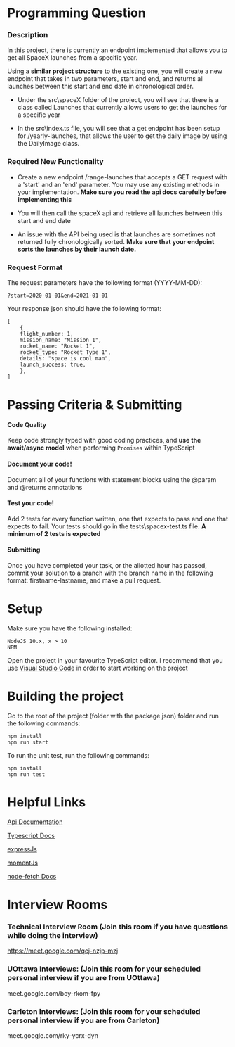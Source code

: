 # Programming Question
### Description
In this project, there is currently an endpoint implemented that allows you to get all SpaceX launches from a specific year.

Using a **similar project structure** to the existing one, you will create a new endpoint that takes in two parameters, start and end, and returns all launches between this start and end date in chronological order.

- Under the src\spaceX folder of the project, you will see that there is a class called Launches that currently allows users to get the launches for a specific year

- In the src\index.ts file, you will see that a get endpoint has been setup for /yearly-launches, that allows the user to get the daily image by using the DailyImage class.

### Required New Functionality

- Create a new endpoint /range-launches that accepts a GET request with a 'start' and an 'end' parameter. You may use any existing methods in your implementation. **Make sure you read the api docs carefully before implementing this**

- You will then call the spaceX api and retrieve all launches between this start and end date

- An issue with the API being used is that launches are sometimes not returned fully chronologically sorted. **Make sure that your endpoint sorts the launches by their launch date.** 


### Request Format
The request parameters have the following format (YYYY-MM-DD):
```
?start=2020-01-01&end=2021-01-01
```

Your response json should have the following format: 
```
[
    {
    flight_number: 1,
    mission_name: "Mission 1",
    rocket_name: "Rocket 1",
    rocket_type: "Rocket Type 1",
    details: "space is cool man",
    launch_success: true,
    },
]

```

# Passing Criteria & Submitting

#### Code Quality
Keep code strongly typed with good coding practices, and **use the await/async model** when performing `Promises` within TypeScript
#### Document your code!
Document all of your functions with statement blocks using the @param and @returns annotations
#### Test your code!
Add 2 tests for every function written, one that expects to pass and one that expects to fail. Your tests should go in the tests\spacex-test.ts file. **A minimum of 2 tests is expected**
#### Submitting
Once you have completed your task, or the allotted hour has passed, commit your solution to a branch with the branch name in the following format: firstname-lastname, and make a pull request. 

# Setup

Make sure you have the following installed:
```
NodeJS 10.x, x > 10
NPM
```
Open the project in your favourite TypeScript editor. I recommend that you use [Visual Studio Code](https://code.visualstudio.com/download) in order to start working on the project

# Building the project
Go to the root of the project (folder with the package.json) folder and run the following commands: 
```
npm install
npm run start
```

To run the unit test, run the following commands:
``` 
npm install
npm run test
```


# Helpful Links


[Api Documentation](https://documenter.getpostman.com/view/2025350/RWaEzAiG?version=latest#bc65ba60-decf-4289-bb04-4ca9df01b9c1)


[Typescript Docs](https://www.typescriptlang.org/docs/handbook/release-notes/typescript-3-7.html)

[expressJs](https://expressjs.com/en/4x/api.html)

[momentJs](https://momentjs.com/docs/)

[node-fetch Docs](https://www.npmjs.com/package/node-fetch)



# Interview Rooms
### Technical Interview Room (Join this room if you have questions while doing the interview)
https://meet.google.com/qcj-nzjp-mzj

### UOttawa Interviews: (Join this room for your scheduled personal interview if you are from UOttawa)
meet.google.com/boy-rkom-fpy

### Carleton Interviews: (Join this room for your scheduled personal interview if you are from Carleton)
meet.google.com/rky-ycrx-dyn
